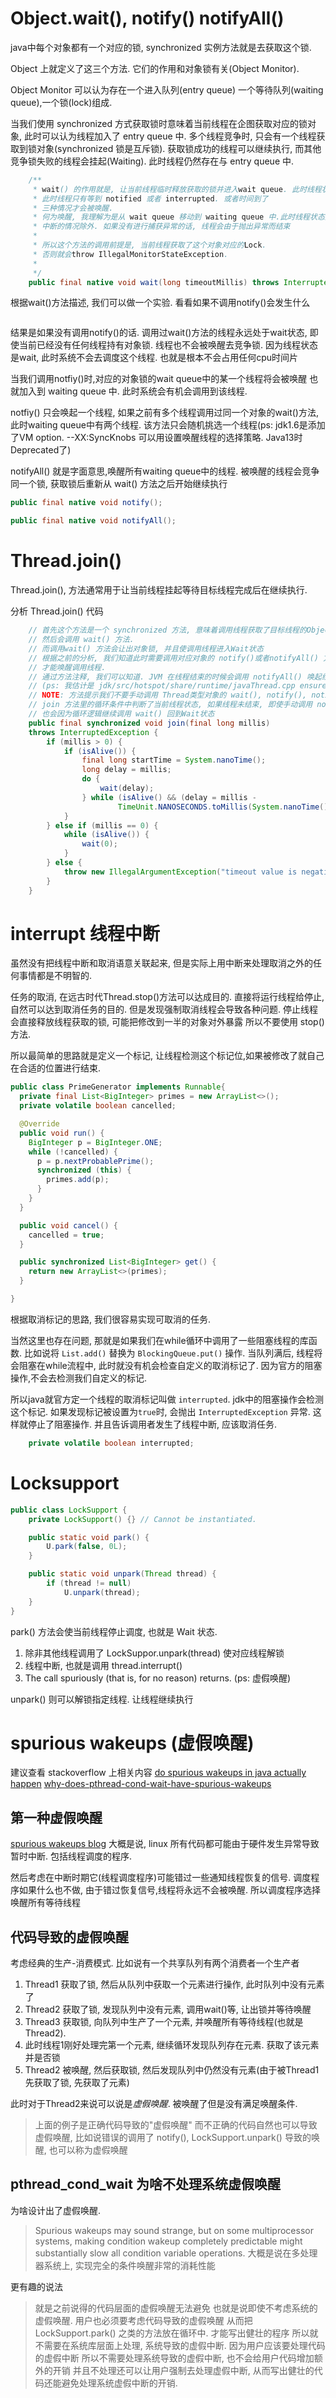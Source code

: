 # Object.wait(), notify() notifyAll()

java中每个对象都有一个对应的锁, synchronized 实例方法就是去获取这个锁.

Object 上就定义了这三个方法. 它们的作用和对象锁有关(Object Monitor).

Object Monitor 可以认为存在一个进入队列(entry queue) 一个等待队列(waiting queue),一个锁(lock)组成.

当我们使用 synchronized 方式获取锁时意味着当前线程在企图获取对应的锁对象, 此时可以认为线程加入了 entry queue 中.
多个线程竞争时, 只会有一个线程获取到锁对象(synchronized 锁是互斥锁).
获取锁成功的线程可以继续执行, 而其他竞争锁失败的线程会挂起(Waiting). 此时线程仍然存在与 entry queue 中.

```java
    /**
     * wait() 的作用就是, 让当前线程临时释放获取的锁并进入wait queue. 此时线程状态是 Wait
     * 此时线程只有等到 notified 或者 interrupted. 或者时间到了
     * 三种情况才会被唤醒.
     * 何为唤醒, 我理解为是从 wait queue 移动到 waiting queue 中.此时线程状态变为 Waiting
     * 中断的情况除外. 如果没有进行捕获异常的话, 线程会由于抛出异常而结束
     *
     * 所以这个方法的调用前提是, 当前线程获取了这个对象对应的Lock.
     * 否则就会throw IllegalMonitorStateException.
     *
     */
    public final native void wait(long timeoutMillis) throws InterruptedException;
```

根据wait()方法描述, 我们可以做一个实验. 看看如果不调用notify()会发生什么

```java


```

结果是如果没有调用notify()的话. 调用过wait()方法的线程永远处于wait状态, 即使当前已经没有任何线程持有对象锁.
线程也不会被唤醒去竞争锁. 因为线程状态是wait, 此时系统不会去调度这个线程. 也就是根本不会占用任何cpu时间片

当我们调用notfiy()时,对应的对象锁的wait queue中的某一个线程将会被唤醒
也就加入到 waiting queue 中. 此时系统会有机会调用到该线程.

notfiy() 只会唤起一个线程, 如果之前有多个线程调用过同一个对象的wait()方法, 此时waiting queue中有两个线程.
该方法只会随机挑选一个线程(ps: jdk1.6是添加了VM option. --XX:SyncKnobs 可以用设置唤醒线程的选择策略.
Java13时Deprecated了)

notifyAll() 就是字面意思,唤醒所有waiting queue中的线程.
被唤醒的线程会竞争同一个锁, 获取锁后重新从 wait() 方法之后开始继续执行

```java
public final native void notify();

public final native void notifyAll();
```

# Thread.join()

Thread.join(), 方法通常用于让当前线程挂起等待目标线程完成后在继续执行.

分析 Thread.join() 代码

```java
    // 首先这个方法是一个 synchronized 方法, 意味着调用线程获取了目标线程的ObjectMonitor
    // 然后会调用 wait() 方法.
    // 而调用wait() 方法会让出对象锁, 并且使调用线程进入Wait状态
    // 根据之前的分析, 我们知道此时需要调用对应对象的 notify()或者notifyAll() 方法.
    // 才能唤醒调用线程.
    // 通过方法注释, 我们可以知道. JVM 在线程结束的时候会调用 notifyAll() 唤起线程
    // (ps: 我估计是 jdk/src/hotspot/share/runtime/javaThread.cpp ensure_join() 方法)
    // NOTE: 方法提示我们不要手动调用 Thread类型对象的 wait(), notify(), notifyAll() 方法
    // join 方法里的循环条件中判断了当前线程状态, 如果线程未结束, 即使手动调用 notifyAll() 方法唤起join的调用线程
    // 也会因为循环逻辑继续调用 wait() 回到Wait状态
    public final synchronized void join(final long millis)
    throws InterruptedException {
        if (millis > 0) {
            if (isAlive()) {
                final long startTime = System.nanoTime();
                long delay = millis;
                do {
                    wait(delay);
                } while (isAlive() && (delay = millis -
                        TimeUnit.NANOSECONDS.toMillis(System.nanoTime() - startTime)) > 0);
            }
        } else if (millis == 0) {
            while (isAlive()) {
                wait(0);
            }
        } else {
            throw new IllegalArgumentException("timeout value is negative");
        }
    }
```

# interrupt 线程中断

虽然没有把线程中断和取消语意关联起来, 但是实际上用中断来处理取消之外的任何事情都是不明智的.

任务的取消, 在远古时代Thread.stop()方法可以达成目的. 直接将运行线程给停止,自然可以达到取消任务的目的.
但是发现强制取消线程会导致各种问题. 停止线程会直接释放线程获取的锁, 可能把修改到一半的对象对外暴露
所以不要使用 stop() 方法.

所以最简单的思路就是定义一个标记, 让线程检测这个标记位,如果被修改了就自己在合适的位置进行结束.

```java
public class PrimeGenerator implements Runnable{
  private final List<BigInteger> primes = new ArrayList<>();
  private volatile boolean cancelled;

  @Override
  public void run() {
    BigInteger p = BigInteger.ONE;
    while (!cancelled) {
      p = p.nextProbablePrime();
      synchronized (this) {
        primes.add(p);
      }
    }
  }

  public void cancel() {
    cancelled = true;
  }

  public synchronized List<BigInteger> get() {
    return new ArrayList<>(primes);
  }

}
```

根据取消标记的思路, 我们很容易实现可取消的任务.

当然这里也存在问题, 那就是如果我们在while循环中调用了一些阻塞线程的库函数.
比如说将 `List.add()` 替换为 `BlockingQueue.put()` 操作.
当队列满后, 线程将会阻塞在while流程中, 此时就没有机会检查自定义的取消标记了.
因为官方的阻塞操作,不会去检测我们自定义的标记.

所以java就官方定一个线程的取消标记叫做 `interrupted`. jdk中的阻塞操作会检测这个标记.
如果发现标记被设置为`true`时, 会抛出 `InterruptedException` 异常. 这样就停止了阻塞操作.
并且告诉调用者发生了线程中断, 应该取消任务.

```java
    private volatile boolean interrupted;
```

# Locksupport

```java
public class LockSupport {
    private LockSupport() {} // Cannot be instantiated.

    public static void park() {
        U.park(false, 0L);
    }

    public static void unpark(Thread thread) {
        if (thread != null)
            U.unpark(thread);
    }
}
```

park() 方法会使当前线程停止调度, 也就是 Wait 状态.

1. 除非其他线程调用了 LockSuppor.unpark(thread) 使对应线程解锁
2. 线程中断, 也就是调用 thread.interrupt()
3. The call spuriously (that is, for no reason) returns. (ps: 虚假唤醒)

unpark() 则可以解锁指定线程. 让线程继续执行

# spurious wakeups (虚假唤醒)

建议查看 stackoverflow 上相关内容
[do spurious wakeups in java actually happen](https://stackoverflow.com/questions/1050592/do-spurious-wakeups-in-java-actually-happen)
[why-does-pthread-cond-wait-have-spurious-wakeups](https://stackoverflow.com/questions/8594591/why-does-pthread-cond-wait-have-spurious-wakeups)

## 第一种虚假唤醒

[spurious wakeups blog](https://opensourceforgeeks.blogspot.com/2014/08/spurious-wakeups-in-java-and-how-to.html)
大概是说, linux 所有代码都可能由于硬件发生异常导致暂时中断. 包括线程调度的程序.

然后考虑在中断时期它(线程调度程序)可能错过一些通知线程恢复的信号.
调度程序如果什么也不做, 由于错过恢复信号,线程将永远不会被唤醒.
所以调度程序选择唤醒所有等待线程

## 代码导致的虚假唤醒

考虑经典的生产-消费模式. 比如说有一个共享队列有两个消费者一个生产者

1. Thread1 获取了锁, 然后从队列中获取一个元素进行操作, 此时队列中没有元素了
2. Thread2 获取了锁, 发现队列中没有元素, 调用wait()等, 让出锁并等待唤醒
3. Thread3 获取锁, 向队列中生产了一个元素, 并唤醒所有等待线程(也就是Thread2).
4. 此时线程1刚好处理完第一个元素, 继续循环发现队列存在元素. 获取了该元素 并是否锁
5. Thread2 被唤醒, 然后获取锁, 然后发现队列中仍然没有元素(由于被Thread1先获取了锁, 先获取了元素)

此时对于Thread2来说可以说是*虚假唤醒*. 被唤醒了但是没有满足唤醒条件.

> 上面的例子是正确代码导致的"虚假唤醒"
> 而不正确的代码自然也可以导致虚假唤醒, 比如说错误的调用了 notify(), LockSupport.unpark()
> 导致的唤醒, 也可以称为虚假唤醒

## pthread_cond_wait 为啥不处理系统虚假唤醒

为啥设计出了虚假唤醒.
> Spurious wakeups may sound strange, but on some multiprocessor systems,
> making condition wakeup completely predictable might substantially slow all condition variable operations.
> 大概是说在多处理器系统上, 实现完全的条件唤醒非常的消耗性能

更有趣的说法
> 就是之前说得的代码层面的虚假唤醒无法避免
> 也就是说即使不考虑系统的虚假唤醒. 用户也必须要考虑代码导致的虚假唤醒
> 从而把 LockSupport.park() 之类的方法放在循环中. 才能写出健壮的程序
> 所以就不需要在系统库层面上处理, 系统导致的虚假中断. 因为用户应该要处理代码的虚假中断
> 所以不需要处理系统导致的虚假中断, 也不会给用户代码增加额外的开销
> 并且不处理还可以让用户强制去处理虚假中断, 从而写出健壮的代码还能避免处理系统虚假中断的开销.


